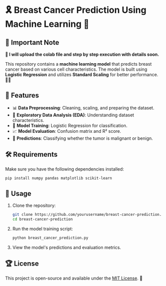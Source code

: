 # 🎗️ Breast Cancer Prediction Using Machine Learning 🔬

## 📖 Important Note
**📌 I will upload the colab file and step by step execution with details soon.**

This repository contains a **machine learning model** that predicts breast cancer based on various cell characteristics. The model is built using **Logistic Regression** and utilizes **Standard Scaling** for better performance. 🏥💡

## 🌟 Features
- 📊 **Data Preprocessing**: Cleaning, scaling, and preparing the dataset.
- 🔎 **Exploratory Data Analysis (EDA)**: Understanding dataset characteristics.
- 🤖 **Model Training**: Logistic Regression for classification.
- 📈 **Model Evaluation**: Confusion matrix and R² score.
- 🎯 **Predictions**: Classifying whether the tumor is malignant or benign.

## 🛠️ Requirements
Make sure you have the following dependencies installed:

```bash
pip install numpy pandas matplotlib scikit-learn
```

## 💪 Usage
1. Clone the repository:
   ```bash
   git clone https://github.com/yourusername/breast-cancer-prediction.git
   cd breast-cancer-prediction
   ```
2. Run the model training script:
   ```bash
   python breast_cancer_prediction.py
   ```
3. View the model's predictions and evaluation metrics.


## 🏆 License
This project is open-source and available under the [MIT License](LICENSE). 💎

